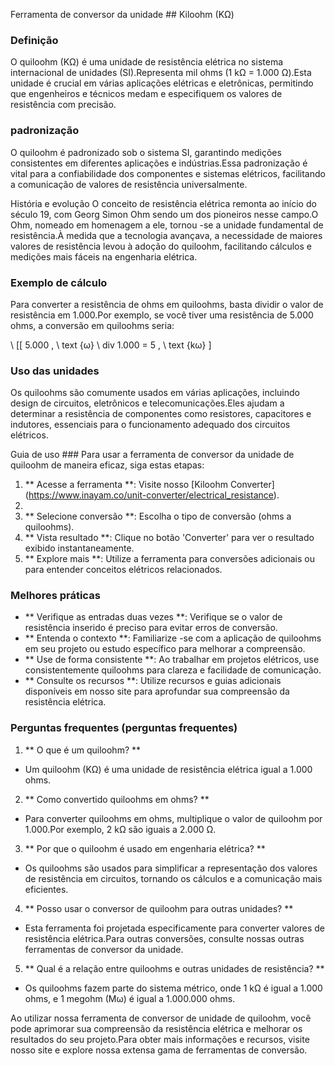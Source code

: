 Ferramenta de conversor da unidade ## Kiloohm (KΩ)

### Definição
O quiloohm (KΩ) é uma unidade de resistência elétrica no sistema internacional de unidades (SI).Representa mil ohms (1 kΩ = 1.000 Ω).Esta unidade é crucial em várias aplicações elétricas e eletrônicas, permitindo que engenheiros e técnicos medam e especifiquem os valores de resistência com precisão.

### padronização
O quiloohm é padronizado sob o sistema SI, garantindo medições consistentes em diferentes aplicações e indústrias.Essa padronização é vital para a confiabilidade dos componentes e sistemas elétricos, facilitando a comunicação de valores de resistência universalmente.

História e evolução
O conceito de resistência elétrica remonta ao início do século 19, com Georg Simon Ohm sendo um dos pioneiros nesse campo.O Ohm, nomeado em homenagem a ele, tornou -se a unidade fundamental de resistência.À medida que a tecnologia avançava, a necessidade de maiores valores de resistência levou à adoção do quiloohm, facilitando cálculos e medições mais fáceis na engenharia elétrica.

### Exemplo de cálculo
Para converter a resistência de ohms em quiloohms, basta dividir o valor de resistência em 1.000.Por exemplo, se você tiver uma resistência de 5.000 ohms, a conversão em quiloohms seria:

\ [[
5.000 \, \ text {ω} \ div 1.000 = 5 \, \ text {kω}
\]

### Uso das unidades
Os quiloohms são comumente usados ​​em várias aplicações, incluindo design de circuitos, eletrônicos e telecomunicações.Eles ajudam a determinar a resistência de componentes como resistores, capacitores e indutores, essenciais para o funcionamento adequado dos circuitos elétricos.

Guia de uso ###
Para usar a ferramenta de conversor da unidade de quiloohm de maneira eficaz, siga estas etapas:

1. ** Acesse a ferramenta **: Visite nosso [Kiloohm Converter] (https://www.inayam.co/unit-converter/electrical_resistance).
2.
3. ** Selecione conversão **: Escolha o tipo de conversão (ohms a quiloohms).
4. ** Vista resultado **: Clique no botão 'Converter' para ver o resultado exibido instantaneamente.
5. ** Explore mais **: Utilize a ferramenta para conversões adicionais ou para entender conceitos elétricos relacionados.

### Melhores práticas
- ** Verifique as entradas duas vezes **: Verifique se o valor de resistência inserido é preciso para evitar erros de conversão.
- ** Entenda o contexto **: Familiarize -se com a aplicação de quiloohms em seu projeto ou estudo específico para melhorar a compreensão.
- ** Use de forma consistente **: Ao trabalhar em projetos elétricos, use consistentemente quiloohms para clareza e facilidade de comunicação.
- ** Consulte os recursos **: Utilize recursos e guias adicionais disponíveis em nosso site para aprofundar sua compreensão da resistência elétrica.

### Perguntas frequentes (perguntas frequentes)

1. ** O que é um quiloohm? **
- Um quiloohm (KΩ) é uma unidade de resistência elétrica igual a 1.000 ohms.

2. ** Como convertido quiloohms em ohms? **
- Para converter quiloohms em ohms, multiplique o valor de quiloohm por 1.000.Por exemplo, 2 kΩ são iguais a 2.000 Ω.

3. ** Por que o quiloohm é usado em engenharia elétrica? **
- Os quiloohms são usados ​​para simplificar a representação dos valores de resistência em circuitos, tornando os cálculos e a comunicação mais eficientes.

4. ** Posso usar o conversor de quiloohm para outras unidades? **
- Esta ferramenta foi projetada especificamente para converter valores de resistência elétrica.Para outras conversões, consulte nossas outras ferramentas de conversor da unidade.

5. ** Qual é a relação entre quiloohms e outras unidades de resistência? **
- Os quiloohms fazem parte do sistema métrico, onde 1 kΩ é igual a 1.000 ohms, e 1 megohm (Mω) é igual a 1.000.000 ohms.

Ao utilizar nossa ferramenta de conversor de unidade de quiloohm, você pode aprimorar sua compreensão da resistência elétrica e melhorar os resultados do seu projeto.Para obter mais informações e recursos, visite nosso site e explore nossa extensa gama de ferramentas de conversão.